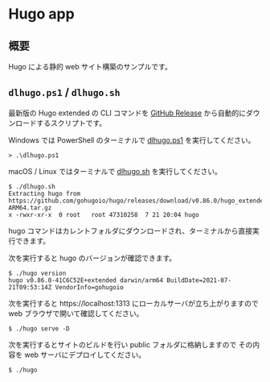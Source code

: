 # Hugo app

## 概要

Hugo による静的 web サイト構築のサンプルです。

## `dlhugo.ps1` / `dlhugo.sh`

最新版の Hugo extended の CLI コマンドを
[GitHub Release](https://github.com/gohugoio/hugo/releases)
から自動的にダウンロードするスクリプトです。

Windows では PowerShell のターミナルで [dlhugo.ps1](dlhugo.ps1) を実行してください。

```console
> .\dlhugo.ps1
```

macOS / Linux ではターミナルで [dlhugo.sh](dlhugo.sh) を実行してください。

```console
$ ./dlhugo.sh
Extracting hugo from https://github.com/gohugoio/hugo/releases/download/v0.86.0/hugo_extended_0.86.0_macOS-ARM64.tar.gz
x -rwxr-xr-x  0 root   root 47310258  7 21 20:04 hugo
```

hugo コマンドはカレントフォルダにダウンロードされ、ターミナルから直接実行できます。

次を実行すると hugo のバージョンが確認できます。

```console
$ ./hugo version
hugo v0.86.0-41C6C52E+extended darwin/arm64 BuildDate=2021-07-21T09:53:14Z VendorInfo=gohugoio
```

次を実行すると https://localhost:1313 にローカルサーバが立ち上がりますので
web ブラウザで開いて確認してください。

```console
$ ./hugo serve -D
```

次を実行するとサイトのビルドを行い public フォルダに格納しますので
その内容を web サーバにデプロイしてください。

```console
$ ./hugo
```
